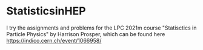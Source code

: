 # StatisticsinHEP

I try the assignments and problems for the LPC 2021m course "Statisctics in Particle Physics" by Harrison Prosper, which can be found here https://indico.cern.ch/event/1066958/
